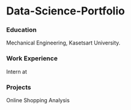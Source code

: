# Data-Science-Portfolio

### Education
Mechanical Engineering, Kasetsart University.

### Work Experience
Intern at 

### Projects 
Online Shopping Analysis
